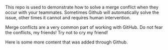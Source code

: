 This repo is used to demonstrate how to solve a merge conflict when they occur with your teammates. Sometimes Github will automatically solve the issue, other times it cannot and requires human intervention.

Merge conflicts are a very common part of working with GitHub. Do not fear the conflicts, my friends! 
Try not to cry  my friend!

Here is some more content that was added through Github. 
